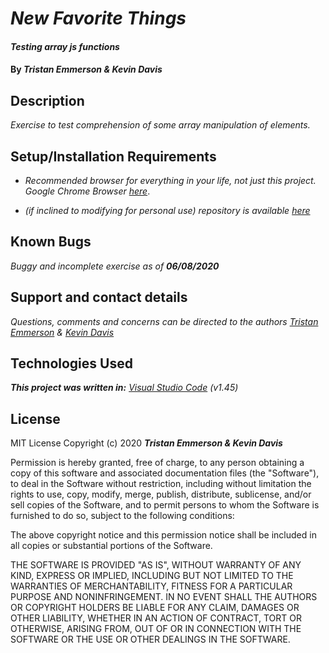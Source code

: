 
# _New Favorite Things_

  

#### _Testing array js functions_	

  

#### By _**Tristan Emmerson & Kevin Davis**_

  

## **Description**

  

_Exercise to test comprehension of some array manipulation of elements._



## **Setup/Installation Requirements**

  

*  _Recommended browser for everything in your life, not just this project. Google Chrome Browser [here](https://www.google.com/chrome/)_.

*  _(if inclined to modifying for personal use) repository is available [here](https://github.com/tmemmerson/NewFavoriteThings.git)_


  

## **Known Bugs**

  

_Buggy and incomplete exercise as of **06/08/2020**_

  

## **Support and contact details**

  

_Questions, comments and concerns can be directed to the authors [Tristan Emmerson](tristan@stickerslug.com) & [Kevin Davis](thekidnamedkd@gmail.com)_

  

## **Technologies Used**

  

_**This project was written in:** [Visual Studio Code](https://code.visualstudio.com/) (v1.45)_

  

## **License**


MIT License
Copyright (c) 2020 **_Tristan Emmerson & Kevin Davis_**


Permission is hereby granted, free of charge, to any person obtaining a copy
of this software and associated documentation files (the "Software"), to deal
in the Software without restriction, including without limitation the rights
to use, copy, modify, merge, publish, distribute, sublicense, and/or sell
copies of the Software, and to permit persons to whom the Software is
furnished to do so, subject to the following conditions:

The above copyright notice and this permission notice shall be included in all
copies or substantial portions of the Software.

THE SOFTWARE IS PROVIDED "AS IS", WITHOUT WARRANTY OF ANY KIND, EXPRESS OR
IMPLIED, INCLUDING BUT NOT LIMITED TO THE WARRANTIES OF MERCHANTABILITY,
FITNESS FOR A PARTICULAR PURPOSE AND NONINFRINGEMENT. IN NO EVENT SHALL THE
AUTHORS OR COPYRIGHT HOLDERS BE LIABLE FOR ANY CLAIM, DAMAGES OR OTHER
LIABILITY, WHETHER IN AN ACTION OF CONTRACT, TORT OR OTHERWISE, ARISING FROM,
OUT OF OR IN CONNECTION WITH THE SOFTWARE OR THE USE OR OTHER DEALINGS IN THE
SOFTWARE.
